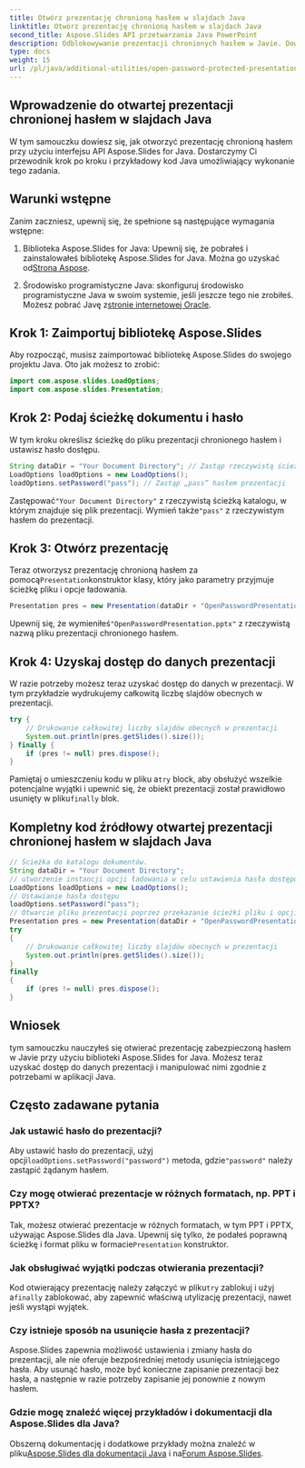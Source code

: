 ```yaml
---
title: Otwórz prezentację chronioną hasłem w slajdach Java
linktitle: Otwórz prezentację chronioną hasłem w slajdach Java
second_title: Aspose.Slides API przetwarzania Java PowerPoint
description: Odblokowywanie prezentacji chronionych hasłem w Javie. Dowiedz się, jak otwierać i uzyskiwać dostęp do chronionych hasłem slajdów programu PowerPoint za pomocą Aspose.Slides dla Java. Przewodnik krok po kroku z kodem.
type: docs
weight: 15
url: /pl/java/additional-utilities/open-password-protected-presentation-in-java-slides/
---
```


## Wprowadzenie do otwartej prezentacji chronionej hasłem w slajdach Java

W tym samouczku dowiesz się, jak otworzyć prezentację chronioną hasłem przy użyciu interfejsu API Aspose.Slides for Java. Dostarczymy Ci przewodnik krok po kroku i przykładowy kod Java umożliwiający wykonanie tego zadania.

## Warunki wstępne

Zanim zaczniesz, upewnij się, że spełnione są następujące wymagania wstępne:

1. Biblioteka Aspose.Slides for Java: Upewnij się, że pobrałeś i zainstalowałeś bibliotekę Aspose.Slides for Java. Można go uzyskać od[Strona Aspose](https://products.aspose.com/slides/java/).

2.  Środowisko programistyczne Java: skonfiguruj środowisko programistyczne Java w swoim systemie, jeśli jeszcze tego nie zrobiłeś. Możesz pobrać Javę z[stronie internetowej Oracle](https://www.oracle.com/java/technologies/javase-downloads.html).

## Krok 1: Zaimportuj bibliotekę Aspose.Slides

Aby rozpocząć, musisz zaimportować bibliotekę Aspose.Slides do swojego projektu Java. Oto jak możesz to zrobić:

```java
import com.aspose.slides.LoadOptions;
import com.aspose.slides.Presentation;
```

## Krok 2: Podaj ścieżkę dokumentu i hasło

W tym kroku określisz ścieżkę do pliku prezentacji chronionego hasłem i ustawisz hasło dostępu.

```java
String dataDir = "Your Document Directory"; // Zastąp rzeczywistą ścieżką katalogu
LoadOptions loadOptions = new LoadOptions();
loadOptions.setPassword("pass"); // Zastąp „pass” hasłem prezentacji
```

 Zastępować`"Your Document Directory"` z rzeczywistą ścieżką katalogu, w którym znajduje się plik prezentacji. Wymień także`"pass"` z rzeczywistym hasłem do prezentacji.

## Krok 3: Otwórz prezentację

 Teraz otworzysz prezentację chronioną hasłem za pomocą`Presentation`konstruktor klasy, który jako parametry przyjmuje ścieżkę pliku i opcje ładowania.

```java
Presentation pres = new Presentation(dataDir + "OpenPasswordPresentation.pptx", loadOptions);
```

 Upewnij się, że wymieniłeś`"OpenPasswordPresentation.pptx"` z rzeczywistą nazwą pliku prezentacji chronionego hasłem.

## Krok 4: Uzyskaj dostęp do danych prezentacji

W razie potrzeby możesz teraz uzyskać dostęp do danych w prezentacji. W tym przykładzie wydrukujemy całkowitą liczbę slajdów obecnych w prezentacji.

```java
try {
    // Drukowanie całkowitej liczby slajdów obecnych w prezentacji
    System.out.println(pres.getSlides().size());
} finally {
    if (pres != null) pres.dispose();
}
```

 Pamiętaj o umieszczeniu kodu w pliku a`try` block, aby obsłużyć wszelkie potencjalne wyjątki i upewnić się, że obiekt prezentacji został prawidłowo usunięty w pliku`finally` blok.

## Kompletny kod źródłowy otwartej prezentacji chronionej hasłem w slajdach Java

```java
// Ścieżka do katalogu dokumentów.
String dataDir = "Your Document Directory";
// utworzenie instancji opcji ładowania w celu ustawienia hasła dostępu do prezentacji
LoadOptions loadOptions = new LoadOptions();
// Ustawianie hasła dostępu
loadOptions.setPassword("pass");
// Otwarcie pliku prezentacji poprzez przekazanie ścieżki pliku i opcji ładowania konstruktorowi klasy Prezentacja
Presentation pres = new Presentation(dataDir + "OpenPasswordPresentation.pptx", loadOptions);
try
{
	// Drukowanie całkowitej liczby slajdów obecnych w prezentacji
	System.out.println(pres.getSlides().size());
}
finally
{
	if (pres != null) pres.dispose();
}
```

## Wniosek

tym samouczku nauczyłeś się otwierać prezentację zabezpieczoną hasłem w Javie przy użyciu biblioteki Aspose.Slides for Java. Możesz teraz uzyskać dostęp do danych prezentacji i manipulować nimi zgodnie z potrzebami w aplikacji Java.

## Często zadawane pytania

### Jak ustawić hasło do prezentacji?

 Aby ustawić hasło do prezentacji, użyj opcji`loadOptions.setPassword("password")` metoda, gdzie`"password"` należy zastąpić żądanym hasłem.

### Czy mogę otwierać prezentacje w różnych formatach, np. PPT i PPTX?

 Tak, możesz otwierać prezentacje w różnych formatach, w tym PPT i PPTX, używając Aspose.Slides dla Java. Upewnij się tylko, że podałeś poprawną ścieżkę i format pliku w formacie`Presentation` konstruktor.

### Jak obsługiwać wyjątki podczas otwierania prezentacji?

 Kod otwierający prezentację należy załączyć w pliku`try` zablokuj i użyj a`finally` zablokować, aby zapewnić właściwą utylizację prezentacji, nawet jeśli wystąpi wyjątek.

### Czy istnieje sposób na usunięcie hasła z prezentacji?

Aspose.Slides zapewnia możliwość ustawienia i zmiany hasła do prezentacji, ale nie oferuje bezpośredniej metody usunięcia istniejącego hasła. Aby usunąć hasło, może być konieczne zapisanie prezentacji bez hasła, a następnie w razie potrzeby zapisanie jej ponownie z nowym hasłem.

### Gdzie mogę znaleźć więcej przykładów i dokumentacji dla Aspose.Slides dla Java?

 Obszerną dokumentację i dodatkowe przykłady można znaleźć w pliku[Aspose.Slides dla dokumentacji Java](https://reference.aspose.com/slides/java/) i na[Forum Aspose.Slides](https://forum.aspose.com/c/slides).